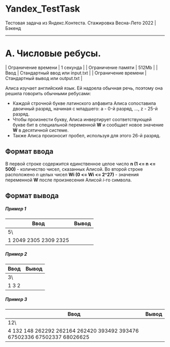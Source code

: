 # Yandex_TestTask
Тестовая задача из Яндекс.Контеста. Стажировка Весна-Лето 2022 | Бэкенд
____
# А. Числовые ребусы.
| Ограничение времени | 1 секунда |
| Ограничение памяти | 512Mb |
| Ввод | Стандартный ввод или input.txt |
| Ограничение времени | Стандартный вывод или output.txt |

Алиса изучает английский язык. Ей надоела обычная речь, поэтому она решила говорить обычными ребусами:
+ Каждой строчной букве латинского алфавита Алиса сопоставила двоичный разряд, начиная с младшего: a - 0-й разряд, ..., z - 25-й разряд.
+ Чтобы произнести букву, Алиса инвертирует соответствующей букве бит в специальной переменной **W** и сообщает новое значение **W** в десятичной системе.
+ Также Алиса произносит пробел, используя для этого 26-й разряд.

## Формат ввода
В первой строке содержится единственное целое число **n (1 <= n <= 500)** - количество чисел, сказанных Алисой.
Во второй строке расположено *n* целых чисел **Wi (0 <= Wi <= 2^27)** - значения переменной **W** после произнесения Алисой *i*-го символа.

## Формат вывода
##### Пример 1
| Ввод | Вывод |
|----------------|:---------:|
| 5\
1 2049 2305 2309 2325 | | alice |
##### Пример 2
| Ввод | Вывод |
|----------------|:---------:|
| 3\
1 3 2 | | aba |
##### Пример 3
| Ввод | Вывод |
|----------------|:---------:|
| 12\
4 132 148 262292 262164 262420 393492 393476 67502336 67502337 68026625 | | cheshire cat |
